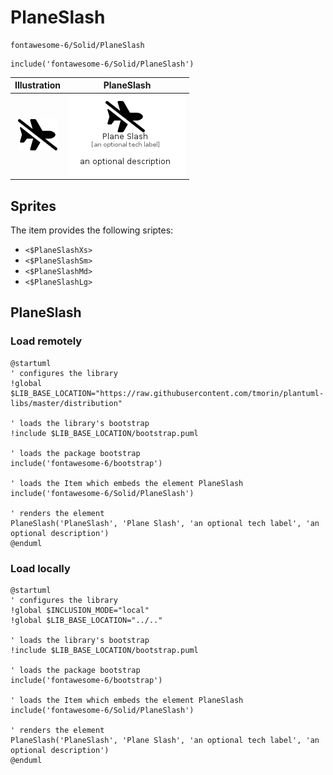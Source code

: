 # PlaneSlash


```text
fontawesome-6/Solid/PlaneSlash
```

```text
include('fontawesome-6/Solid/PlaneSlash')
```



| Illustration | PlaneSlash |
| :---: | :---: |
| ![illustration for Illustration](../../fontawesome-6/Solid/PlaneSlash.png) | ![illustration for PlaneSlash](../../fontawesome-6/Solid/PlaneSlash.Local.png) |



## Sprites
The item provides the following sriptes:

- `<$PlaneSlashXs>`
- `<$PlaneSlashSm>`
- `<$PlaneSlashMd>`
- `<$PlaneSlashLg>`





## PlaneSlash

### Load remotely
```plantuml
@startuml
' configures the library
!global $LIB_BASE_LOCATION="https://raw.githubusercontent.com/tmorin/plantuml-libs/master/distribution"

' loads the library's bootstrap
!include $LIB_BASE_LOCATION/bootstrap.puml

' loads the package bootstrap
include('fontawesome-6/bootstrap')

' loads the Item which embeds the element PlaneSlash
include('fontawesome-6/Solid/PlaneSlash')

' renders the element
PlaneSlash('PlaneSlash', 'Plane Slash', 'an optional tech label', 'an optional description')
@enduml
```

### Load locally
```plantuml
@startuml
' configures the library
!global $INCLUSION_MODE="local"
!global $LIB_BASE_LOCATION="../.."

' loads the library's bootstrap
!include $LIB_BASE_LOCATION/bootstrap.puml

' loads the package bootstrap
include('fontawesome-6/bootstrap')

' loads the Item which embeds the element PlaneSlash
include('fontawesome-6/Solid/PlaneSlash')

' renders the element
PlaneSlash('PlaneSlash', 'Plane Slash', 'an optional tech label', 'an optional description')
@enduml
```

